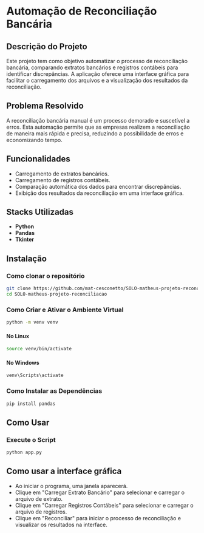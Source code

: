 # Automação de Reconciliação Bancária

## Descrição do Projeto
Este projeto tem como objetivo automatizar o processo de reconciliação bancária, comparando extratos bancários e registros contábeis para identificar discrepâncias. A aplicação oferece uma interface gráfica para facilitar o carregamento dos arquivos e a visualização dos resultados da reconciliação.

## Problema Resolvido
A reconciliação bancária manual é um processo demorado e suscetível a erros. Esta automação permite que as empresas realizem a reconciliação de maneira mais rápida e precisa, reduzindo a possibilidade de erros e economizando tempo.

## Funcionalidades
- Carregamento de extratos bancários.
- Carregamento de registros contábeis.
- Comparação automática dos dados para encontrar discrepâncias.
- Exibição dos resultados da reconciliação em uma interface gráfica.

## Stacks Utilizadas
- **Python**
- **Pandas**
- **Tkinter**

## Instalação

### Como clonar o repositório
```bash
git clone https://github.com/mat-cesconetto/SOLO-matheus-projeto-reconciliacao.git
cd SOLO-matheus-projeto-reconciliacao
```
### Como Criar e Ativar o Ambiente Virtual

```bash
python -m venv venv
```
#### No Linux
```bash
source venv/bin/activate 
```
 #### No Windows
 ```bash
 venv\Scripts\activate
```

### Como Instalar as Dependências
```bash
pip install pandas
```

## Como Usar

### Execute o Script
```bash
python app.py
```

## Como usar a interface gráfica
- Ao iniciar o programa, uma janela aparecerá.
- Clique em "Carregar Extrato Bancário" para selecionar e carregar o arquivo de extrato.
- Clique em "Carregar Registros Contábeis" para selecionar e carregar o arquivo de registros.
- Clique em "Reconciliar" para iniciar o processo de reconciliação e visualizar os resultados na interface.
